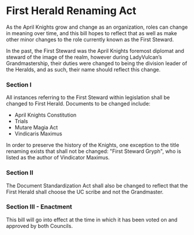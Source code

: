 [Bill number: 9-102]: #
[Author: Link922]: #
[Author: Goffstown]: #
[Proposed Date: ]: #
[Passed Date: ]: #

# First Herald Renaming Act

As the April Knights grow and change as an organization, roles can change in meaning over time, and this bill hopes to reflect that as well as make other minor changes to the role currently known as the First Steward.

In the past, the First Steward was the April Knights foremost diplomat and steward of the image of the realm, however during LadyVulcan’s Grandmastership, their duties were changed to being the division leader of the Heralds, and as such, their name should reflect this change.

### Section I

All instances referring to the First Steward within legislation shall be changed to First Herald. Documents to be changed include:

* April Knights Constitution
* Trials
* Mutare Magia Act
* Vindicaris Maximus

In order to preserve the history of the Knights, one exception to the title renaming exists that shall not be changed: "First Steward Gryph", who is listed as the author of Vindicator Maximus.

### Section II

The Document Standardization Act shall also be changed to reflect that the First Herald shall choose the UC scribe and not the Grandmaster.

### Section III - Enactment

This bill will go into effect at the time in which it has been voted on and approved by both Councils.
